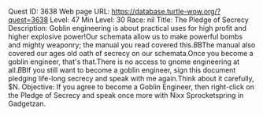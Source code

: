 Quest ID: 3638
Web page URL: https://database.turtle-wow.org/?quest=3638
Level: 47
Min Level: 30
Race: nil
Title: The Pledge of Secrecy
Description: Goblin engineering is about practical uses for high profit and higher explosive power!Our schemata allow us to make powerful bombs and mighty weaponry; the manual you read covered this.$B$BThe manual also covered our ages old oath of secrecy on our schemata.Once you become a goblin engineer, that's that.There is no access to gnome engineering at all.$B$BIf you still want to become a goblin engineer, sign this document pledging life-long secrecy and speak with me again.Think about it carefully, $N.
Objective: If you agree to become a Goblin Engineer, then right-click on the Pledge of Secrecy and speak once more with Nixx Sprocketspring in Gadgetzan.
